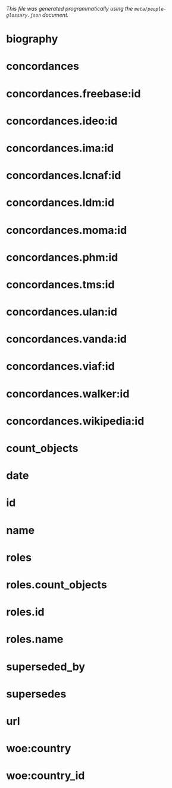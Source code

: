 _This file was generated programmatically using the `meta/people-glossary.json` document._

biography
==

concordances
==

concordances.freebase:id
==

concordances.ideo:id
==

concordances.ima:id
==

concordances.lcnaf:id
==

concordances.ldm:id
==

concordances.moma:id
==

concordances.phm:id
==

concordances.tms:id
==

concordances.ulan:id
==

concordances.vanda:id
==

concordances.viaf:id
==

concordances.walker:id
==

concordances.wikipedia:id
==

count_objects
==

date
==

id
==

name
==

roles
==

roles.count_objects
==

roles.id
==

roles.name
==

superseded_by
==

supersedes
==

url
==

woe:country
==

woe:country_id
==

